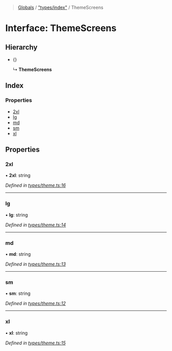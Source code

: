 > [Globals](../README.md) / ["types/index"](../modules/_types_index_.md) / ThemeScreens

# Interface: ThemeScreens

## Hierarchy

- {}

  ↳ **ThemeScreens**

## Index

### Properties

- [2xl](_types_index_.themescreens.md#2xl)
- [lg](_types_index_.themescreens.md#lg)
- [md](_types_index_.themescreens.md#md)
- [sm](_types_index_.themescreens.md#sm)
- [xl](_types_index_.themescreens.md#xl)

## Properties

### 2xl

• **2xl**: string

_Defined in [types/theme.ts:16](https://github.com/kenoxa/beamwind/blob/main/packages/beamwind/src/types/theme.ts#L16)_

---

### lg

• **lg**: string

_Defined in [types/theme.ts:14](https://github.com/kenoxa/beamwind/blob/main/packages/beamwind/src/types/theme.ts#L14)_

---

### md

• **md**: string

_Defined in [types/theme.ts:13](https://github.com/kenoxa/beamwind/blob/main/packages/beamwind/src/types/theme.ts#L13)_

---

### sm

• **sm**: string

_Defined in [types/theme.ts:12](https://github.com/kenoxa/beamwind/blob/main/packages/beamwind/src/types/theme.ts#L12)_

---

### xl

• **xl**: string

_Defined in [types/theme.ts:15](https://github.com/kenoxa/beamwind/blob/main/packages/beamwind/src/types/theme.ts#L15)_
